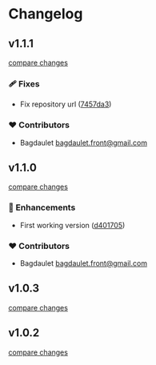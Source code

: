 # Changelog


## v1.1.1

[compare changes](https://github.com/bug145/nuxt-init-actions/compare/v1.1.0...v1.1.1)

### 🩹 Fixes

- Fix repository url ([7457da3](https://github.com/bug145/nuxt-init-actions/commit/7457da3))

### ❤️ Contributors

- Bagdaulet <bagdaulet.front@gmail.com>

## v1.1.0

[compare changes](https://github.com/bug145/nuxt-init-actions/compare/v1.0.3...v1.1.0)

### 🚀 Enhancements

- First working version ([d401705](https://github.com/bug145/nuxt-init-actions/commit/d401705))

### ❤️ Contributors

- Bagdaulet <bagdaulet.front@gmail.com>

## v1.0.3

[compare changes](https://github.com/bug145/nuxt-init-actions/compare/v1.0.2...v1.0.3)

## v1.0.2

[compare changes](https://github.com/bug145/nuxt-init-actions/compare/v1.0.1...v1.0.2)

